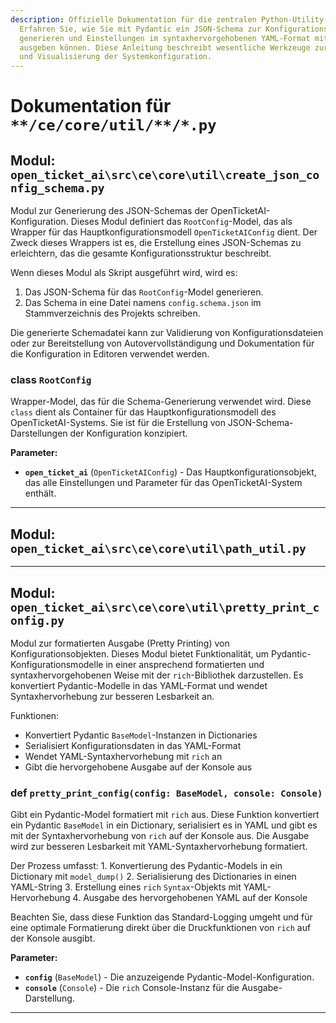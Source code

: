 ```yaml
---
description: Offizielle Dokumentation für die zentralen Python-Utility-Module von OpenTicketAI.
  Erfahren Sie, wie Sie mit Pydantic ein JSON-Schema zur Konfigurationsvalidierung
  generieren und Einstellungen im syntaxhervorgehobenen YAML-Format mit der `rich`-Bibliothek
  ausgeben können. Diese Anleitung beschreibt wesentliche Werkzeuge zur Verwaltung
  und Visualisierung der Systemkonfiguration.
---
```

# Dokumentation für `**/ce/core/util/**/*.py`

## Modul: `open_ticket_ai\src\ce\core\util\create_json_config_schema.py`

Modul zur Generierung des JSON-Schemas der OpenTicketAI-Konfiguration.
Dieses Modul definiert das `RootConfig`-Model, das als Wrapper für das Hauptkonfigurationsmodell
`OpenTicketAIConfig` dient. Der Zweck dieses Wrappers ist es, die Erstellung eines
JSON-Schemas zu erleichtern, das die gesamte Konfigurationsstruktur beschreibt.

Wenn dieses Modul als Skript ausgeführt wird, wird es:
  1. Das JSON-Schema für das `RootConfig`-Model generieren.
  2. Das Schema in eine Datei namens `config.schema.json` im Stammverzeichnis des Projekts schreiben.

Die generierte Schemadatei kann zur Validierung von Konfigurationsdateien oder zur Bereitstellung
von Autovervollständigung und Dokumentation für die Konfiguration in Editoren verwendet werden.

### <span style='text-info'>class</span> `RootConfig`

Wrapper-Model, das für die Schema-Generierung verwendet wird.
Diese `class` dient als Container für das Hauptkonfigurationsmodell des OpenTicketAI-Systems.
Sie ist für die Erstellung von JSON-Schema-Darstellungen der Konfiguration konzipiert.

**Parameter:**

- **`open_ticket_ai`** (`OpenTicketAIConfig`) - Das Hauptkonfigurationsobjekt, das alle
Einstellungen und Parameter für das OpenTicketAI-System enthält.


---

## Modul: `open_ticket_ai\src\ce\core\util\path_util.py`



---

## Modul: `open_ticket_ai\src\ce\core\util\pretty_print_config.py`

Modul zur formatierten Ausgabe (Pretty Printing) von Konfigurationsobjekten.
Dieses Modul bietet Funktionalität, um Pydantic-Konfigurationsmodelle in einer
ansprechend formatierten und syntaxhervorgehobenen Weise mit der `rich`-Bibliothek darzustellen. Es konvertiert
Pydantic-Modelle in das YAML-Format und wendet Syntaxhervorhebung zur besseren Lesbarkeit an.

Funktionen:
- Konvertiert Pydantic `BaseModel`-Instanzen in Dictionaries
- Serialisiert Konfigurationsdaten in das YAML-Format
- Wendet YAML-Syntaxhervorhebung mit `rich` an
- Gibt die hervorgehobene Ausgabe auf der Konsole aus


### <span class='text-warning'>def</span> `pretty_print_config(config: BaseModel, console: Console)`

Gibt ein Pydantic-Model formatiert mit `rich` aus.
Diese Funktion konvertiert ein Pydantic `BaseModel` in ein Dictionary, serialisiert es in YAML
und gibt es mit der Syntaxhervorhebung von `rich` auf der Konsole aus. Die Ausgabe wird
zur besseren Lesbarkeit mit YAML-Syntaxhervorhebung formatiert.

Der Prozess umfasst:
    1. Konvertierung des Pydantic-Models in ein Dictionary mit `model_dump()`
    2. Serialisierung des Dictionaries in einen YAML-String
    3. Erstellung eines `rich` `Syntax`-Objekts mit YAML-Hervorhebung
    4. Ausgabe des hervorgehobenen YAML auf der Konsole

Beachten Sie, dass diese Funktion das Standard-Logging umgeht und für eine optimale Formatierung
direkt über die Druckfunktionen von `rich` auf der Konsole ausgibt.

**Parameter:**

- **`config`** (``BaseModel``) - Die anzuzeigende Pydantic-Model-Konfiguration.
- **`console`** (``Console``) - Die `rich` Console-Instanz für die Ausgabe-Darstellung.



---